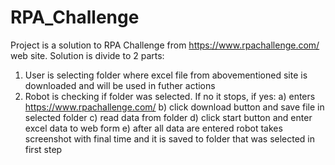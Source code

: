 # RPA_Challenge
Project is a solution to RPA Challenge from https://www.rpachallenge.com/ web site.
Solution is divide to 2 parts:
  1. User is selecting folder where excel file from abovementioned site is downloaded and will be used in futher actions
  2. Robot is checking if folder was selected. If no it stops, if yes:
    a) enters https://www.rpachallenge.com/
    b) click download button and save file in selected folder
    c) read data from folder
    d) click start button and enter excel data to web form
    e) after all data are entered robot takes screenshot with final time and it is saved to folder that was selected in first step
